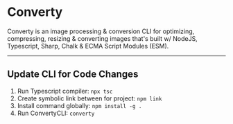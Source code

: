 # Converty

Converty is an image processing & conversion CLI for optimizing, compressing, resizing & converting images that's built w/ NodeJS, Typescript, Sharp, Chalk & ECMA Script Modules (ESM).

---

## Update CLI for Code Changes

1. Run Typescript compiler: `npx tsc`
2. Create symbolic link between for project: `npm link`
3. Install command globally: `npm install -g .`
4. Run ConvertyCLI: `converty`
